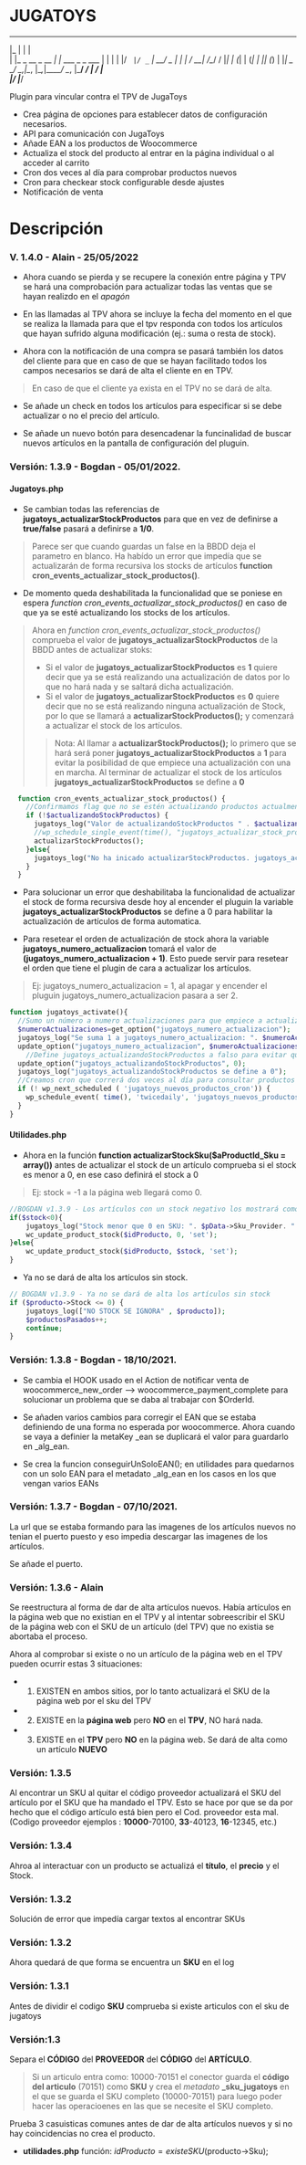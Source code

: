 # JUGATOYS 
   ___                   _                  
  |_  |                 | |                 
    | |_   _  __ _  __ _| |_ ___  _   _ ___ 
    | | | | |/ _` |/ _` | __/ _ \| | | / __|
/\__/ / |_| | (_| | (_| | || (_) | |_| \__ \
\____/ \__,_|\__, |\__,_|\__\___/ \__, |___/
              __/ |                __/ |    
             |___/                |___/     
                                                                                                        

Plugin para vincular contra el TPV de JugaToys

- Crea página de opciones para establecer datos de configuración necesarios.
- API para comunicación con JugaToys
- Añade EAN a los productos de Woocommerce
- Actualiza el stock del producto al entrar en la página individual o al acceder al carrito
- Cron dos veces al día para comprobar productos nuevos
- Cron para checkear stock configurable desde ajustes
- Notificación de venta

# Descripción
### V. 1.4.0 - Alain - 25/05/2022
+ Ahora cuando se pierda y se recupere la conexión entre página y TPV se hará una comprobación para actualizar todas las ventas que se hayan realizdo en el *apagón*

+ En las llamadas al TPV ahora se incluye la fecha del momento en el que se realiza la llamada para que el tpv responda con todos los artículos que hayan sufrido alguna modificación (ej.: suma o resta de stock).

+ Ahora con la notificación de una compra se pasará también los datos del cliente para que en caso de que se hayan facilitado todos los campos necesarios se dará de alta el cliente en en TPV. 
> En caso de que el cliente ya exista en el TPV no se dará de alta.

+ Se añade un check en todos los artículos para especificar si se debe actualizar o no el precio del artículo.

+ Se añade un nuevo botón para desencadenar la funcinalidad de buscar nuevos artículos en la pantalla de configuración del pluguin.

### Versión: 1.3.9 - Bogdan - 05/01/2022.
#### Jugatoys.php

+ Se cambian todas las referencias de **jugatoys_actualizarStockProductos** para que en vez de definirse a **true/false** pasará a definirse a **1/0**.

> Parece ser que cuando guardas un false en la BBDD deja el parametro en blanco. Ha habído un error que impedía que se actualizarán de forma recursiva los stocks de artículos **function cron_events_actualizar_stock_productos()**.

+ De momento queda deshabilitada la funcionalidad que se poniese en espera *function cron_events_actualizar_stock_productos()* en caso de que ya se esté actualizando los stocks de los artículos.

> Ahora en *function cron_events_actualizar_stock_productos()* comprueba el valor de **jugatoys_actualizarStockProductos** de la BBDD antes de actualizar stoks:
>+ Si el valor de **jugatoys_actualizarStockProductos** es **1** quiere decir que ya se está realizando una actualización de datos por lo que no hará nada y se saltará dicha actualización.
> + Si el valor de **jugatoys_actualizarStockProductos** es **0** quiere decir que no se está realizando ninguna actualización de Stock, por lo que se llamará a **actualizarStockProductos();** y comenzará a actualizar el stock de los artículos.
>>Nota: Al llamar a **actualizarStockProductos();** lo primero que se hará será poner **jugatoys_actualizarStockProductos** a **1** para evitar la posibilidad de que empiece una actualización con una en marcha. Al terminar de actualizar el stock de los artículos **jugatoys_actualizarStockProductos** se define a **0**

```php
  function cron_events_actualizar_stock_productos() {
    //Confirmamos flag que no se estén actualizando productos actualmente
    if (!$actualizandoStockProductos) {
      jugatoys_log("Valor de actualizandoStockProductos " . $actualizandoStockProductos);
      //wp_schedule_single_event(time(), "jugatoys_actualizar_stock_productos");
      actualizarStockProductos();
    }else{
      jugatoys_log("No ha inicado actualizarStockProductos. jugatoys_actualizandoStockProductos = ".$actualizandoStockProductos." Para funcionar poner a 0 ");
    }   
  }
```

+ Para solucionar un error que deshabilitaba la funcionalidad de actualizar el stock de forma recursiva desde hoy al encender el pluguin la variable **jugatoys_actualizarStockProductos** se define a 0 para habilitar la actualización de artículos de forma automatica.

+ Para resetear el orden de actualización de stock ahora la variable  **jugatoys_numero_actualizacion** tomará el valor de **(jugatoys_numero_actualizacion + 1)**. Esto puede servir para resetear el orden que tiene el plugin de cara a actualizar los artículos. 

> Ej: jugatoys_numero_actualizacion = 1, al apagar y encender el pluguin jugatoys_numero_actualizacion pasara a ser 2.

```php
function jugatoys_activate(){
  //Sumo un número a numero actualizaciones para que empiece a actualizar los artículos desde el principio 
  $numeroActualizaciones=get_option("jugatoys_numero_actualizacion");
  jugatoys_log("Se suma 1 a jugatoys_numero_actualizacion: ". $numeroActualizaciones . " --> ". ($numeroActualizaciones+1));
  update_option("jugatoys_numero_actualizacion", $numeroActualizaciones+1);
	//Define jugatoys_actualizandoStockProductos a falso para evitar que se quede a true y no vuelva a actualizar stock
  update_option("jugatoys_actualizandoStockProductos", 0);
  jugatoys_log("jugatoys_actualizandoStockProductos se define a 0");
  //Creamos cron que correrá dos veces al día para consultar productos nuevos. Servirá también para hacer la carga inicial
  if (! wp_next_scheduled ( 'jugatoys_nuevos_productos_cron')) {
    wp_schedule_event( time(), 'twicedaily', 'jugatoys_nuevos_productos_cron' );
  }
}

```

#### Utilidades.php

+ Ahora en la función **function actualizarStockSku($aProductId_Sku = array())** antes de actualizar el stock de un artículo comprueba si el stock es menor a 0, en ese caso definirá el stock a 0

> Ej: stock = -1 a la página web llegará como 0.

```php
//BOGDAN v1.3.9 - Los artículos con un stock negativo los mostrará como Stock = 0.
if($stock<0){
    jugatoys_log("Stock menor que 0 en SKU: ". $pData->Sku_Provider. " Stock se pone a 0");
    wc_update_product_stock($idProducto, 0, 'set');
}else{
    wc_update_product_stock($idProducto, $stock, 'set');
} 
```


+ Ya no se dará de alta los artículos sin stock. 

```php
// BOGDAN v1.3.9 - Ya no se dará de alta los artículos sin stock
if ($producto->Stock <= 0) {
    jugatoys_log(["NO STOCK SE IGNORA" , $producto]);
    $productosPasados++;
    continue;
}
```

### Versión: 1.3.8 - Bogdan - 18/10/2021.
+ Se cambia el HOOK usado en el Action de notificar venta de woocommerce_new_order --> woocommerce_payment_complete para solucionar un problema que se daba al trabajar con $OrderId.

+ Se añaden varios cambios para corregir el EAN que se estaba definiendo de una forma no esperada por woocommerce. Ahora cuando se vaya a  definier la metaKey _ean se duplicará el valor para guardarlo en _alg_ean.

+ Se crea la funcion conseguirUnSoloEAN(); en utilidades para quedarnos con un solo EAN para el metadato _alg_ean en los casos en los que vengan varios EANs 

### Versión: 1.3.7 - Bogdan - 07/10/2021.
La url que se estaba formando para las imagenes de los artículos nuevos no tenian el puerto puesto y eso impedia descargar las imagenes de los artículos. 

Se añade el puerto.

### Versión: 1.3.6 - Alain 
Se reestructura al forma de dar de alta artículos nuevos. 
Había artículos en la página web que no existian en el TPV y al intentar sobreescribir el SKU de la página web con el SKU de un artículo (del TPV) que no existia se abortaba el proceso.

Ahora al comprobar si existe o no un artículo de la página web en el TPV pueden ocurrir estas 3 situaciones: 
+ 1. EXISTEN en ambos sitios, por lo tanto actualizará el SKU de la página web por el sku del TPV
+ 2. EXISTE en la **página web** pero **NO** en el **TPV**, NO hará nada.
+ 3. EXISTE en el **TPV** pero **NO** en la página web. Se dará de alta como un artículo **NUEVO** 

### Versión: 1.3.5
Al encontrar un SKU al quitar el código proveedor actualizará el SKU del artículo por el SKU que ha mandado el TPV. Esto se hace por que se da por hecho que el código artículo está bien pero el Cod. proveedor esta mal. (Codigo proveedor ejemplos : **10000**-70100, **33**-40123, **16**-12345, etc.)

### Versión: 1.3.4
Ahroa al interactuar con un producto se actualizá el **título**, el **precio** y el Stock.

### Versión: 1.3.2

Solución de error que impedía cargar textos al encontrar SKUs

### Versión: 1.3.2

Ahora quedará de que forma se encuentra un **SKU** en el log

### Versión: 1.3.1

Antes de dividir el codigo **SKU** comprueba si existe articulos con el sku de jugatoys

### Versión:1.3

Separa el **CÓDIGO** del **PROVEEDOR** del **CÓDIGO** del **ARTÍCULO**. 

> Si un articulo entra como: 10000-70151 el conector guarda el **código del articulo** (70151) como **SKU** y crea el *metadato* **_sku_jugatoys** en el que se guarda el SKU completo (10000-70151) para luego poder hacer las operacioenes en las que se necesite el SKU completo. 

Prueba 3 casuisticas comunes antes de dar de alta artículos nuevos y si no hay coincidencias no crea el producto.

+ **utilidades.php** función: $idProducto = existeSKU($producto->Sku);
